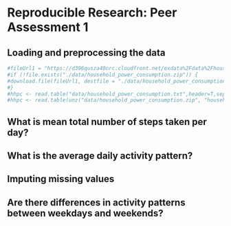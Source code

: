 # Reproducible Research: Peer Assessment 1




## Loading and preprocessing the data

```r
#fileUrl1 = "https://d396qusza40orc.cloudfront.net/exdata%2Fdata%2Fhousehold_power_consumption.zip"
#if (!file.exists("./data/household_power_consumption.zip")) {
#download.file(fileUrl1, destfile = "./data/household_power_consumption.zip")
#}
#hhpc <- read.table("data/household_power_consumption.txt",header=T,sep=";")
#hhpc <- read.table(unz("data/household_power_consumption.zip", "household_power_consumption.txt"),header=T,sep=";")
```


## What is mean total number of steps taken per day?



## What is the average daily activity pattern?



## Imputing missing values



## Are there differences in activity patterns between weekdays and weekends?
